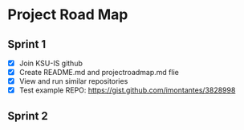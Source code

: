 # Project Road Map
## Sprint 1
- [x] Join KSU-IS github
- [x] Create README.md and projectroadmap.md flie
- [x] View and run similar repositories
- [x] Test example REPO: https://gist.github.com/imontantes/3828998

## Sprint 2

